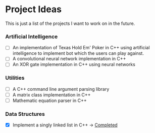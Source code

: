 # Project Ideas
This is just a list of the projects I want to work on in the future.


### Artificial Intelligence
- [ ] An implementation of Texas Hold Em' Poker in C++ using artificial intelligence to implement bot which the users can play against.
- [ ] A convolutional neural network implementation in C++
- [ ] An XOR gate implementation in C++ using neural networks

### Utilities
- [ ] A C++ command line argument parsing library
- [ ] A matrix class implementation in C++
- [ ] Mathematic equation parser in C++

### Data Structures
- [x] Implement a singly linked list in C++
    -> [Completed](https://github.com/ErykMajoch/Singly-Linked-List-cpp)

